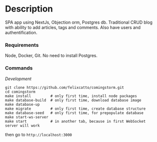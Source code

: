 # Description

SPA app using  NextJs, Objection orm, Postgres db. Traditional CRUD blog with ability to add articles, tags and comments. Also have users and authentification.

### Requirements

Node, Docker, Git. No need to install Postgres. 

### Commands

*Development*
```
git clone https://github.com/felixcatto/comingstorm.git
cd comingstorm
make install         # only first time, install node packages
make database-build  # only first time, download database image
make database-up
make migrate         # only first time, create database structure
make database-seed   # only first time, for prepopulate database
make start-ws-server
make start           # in another tab, because in first WebSocket server will work
```

then go to `http://localhost:3000`
